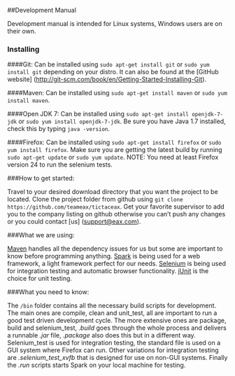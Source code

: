 ##Development Manual

Development manual is intended for Linux systems, Windows users are on their own.

### Installing
####Git: 
Can be installed using ```sudo apt-get install git``` or ```sudo yum install git``` depending on your distro.
It can also be found at the [GitHub website] (http://git-scm.com/book/en/Getting-Started-Installing-Git).

####Maven:
Can be installed using ```sudo apt-get install maven``` or ```sudo yum install maven```.

####Open JDK 7:
Can be installed using ```sudo apt-get install openjdk-7-jdk``` or ```sudo yum install openjdk-7-jdk```.
Be sure you have Java 1.7 installed, check this by typing ```java -version```.
						 
####Firefox:
Can be installed using ```sudo apt-get install firefox``` or ```sudo yum install firefox```. Make sure you are getting the latest build by running ```sudo apt-get update``` or ```sudo yum update```.
NOTE: You need at least Firefox version 24 to run the selenium tests.
			 

###How to get started:

Travel to your desired download directory that you want the project to be located.
Clone the project folder from github using ```git clone https://github.com/teameax/tictaceax```.
Get your favorite supervisor to add you to the company listing on github otherwise you can’t push any changes or you could contact [us] (support@eax.com).

###What we are using:

[Maven](http://maven.apache.org) handles all the dependency issues for us but some are important to know before programming anything.
[Spark](http://www.sparkjava.com/index.html) is being used for a web framework, a light framework perfect for our needs.
[Selenium](http://www.seleniumhq.org/) is being used for integration testing and automatic browser functionality.
[jUnit](http://junit.org/) is the choice for unit testing.


###What you need to know:

The ```/bin``` folder contains all the necessary build scripts for development.
The main ones are compile, clean and unit_test, all are important to run a good test driven development cycle.
The more extensive ones are package, build and selenium_test, 
*.build* goes through the whole process and delivers a runnable
*.jar* file, *.package* also does this but in a different way.
 Selenium_test is used for integration testing, the standard file is used on a GUI system where Firefox can run. Other variations for integration testing are *.selenium_test_xvfb* that is designed for use on non-GUI systems.
Finally the *.run* scripts starts Spark on your local machine for testing.

